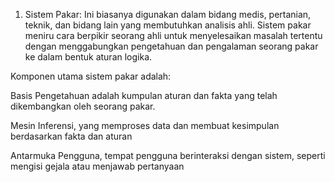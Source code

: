 1. Sistem Pakar: Ini biasanya digunakan dalam bidang medis, pertanian, teknik, dan bidang lain yang membutuhkan analisis ahli. Sistem pakar meniru cara berpikir seorang ahli untuk menyelesaikan masalah tertentu dengan menggabungkan pengetahuan dan pengalaman seorang pakar ke dalam bentuk aturan logika.

Komponen utama sistem pakar adalah:

Basis Pengetahuan adalah kumpulan aturan dan fakta yang telah dikembangkan oleh seorang pakar.

Mesin Inferensi, yang memproses data dan membuat kesimpulan berdasarkan fakta dan aturan

Antarmuka Pengguna, tempat pengguna berinteraksi dengan sistem, seperti mengisi gejala atau menjawab pertanyaan
